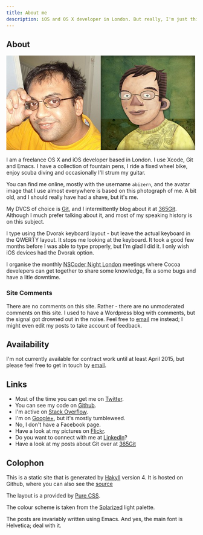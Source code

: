 ```yaml
---
title: About me
description: iOS and OS X developer in London. But really, I'm just this guy, you know?
---
```


## About

![Avatars](/images/avatars.jpg)

I am a freelance OS X and iOS developer based in London. I use Xcode, Git and
Emacs. I have a collection of fountain pens, I ride a fixed wheel bike, enjoy
scuba diving and occasionally I'll strum my guitar.

You can find me online, mostly with the username `abizern`, and the avatar image
that I use almost everywhere is based on this photograph of me. A bit old, and I
should really have had a shave, but it's me.


My DVCS of choice is [Git](http://git-scm.com "Main Git site"), and I
intermittently blog about it at [365Git](http://365git.tumblr.com). Although I
much prefer talking about it, and most of my speaking history is on this
subject.

I type using the Dvorak keyboard layout - but leave the actual keyboard in the
QWERTY layout. It stops me looking at the keyboard. It took a good few months
before I was able to type properly, but I'm glad I did it. I only wish iOS
devices had the Dvorak option.

I organise the monthly [NSCoder Night London](http://nscodernightlondon.com
"NSCoder Night London") meetings where Cocoa develepers can get together to
share some knowledge, fix a some bugs and have a litle downtime.

### Site Comments

There are no comments on this site. Rather - there are no unmoderated comments
on this site. I used to have a Wordpress blog with comments, but the signal got
drowned out in the noise. Feel free to <a
href='&#109;&#97;&#105;&#108;&#116;&#111;&#58;&#97;&#98;&#105;&#122;&#101;&#114;&#110;&#64;&#97;&#98;&#105;&#122;&#101;&#114;&#110;&#46;&#111;&#114;&#103;'>&#101;&#109;&#97;&#105;&#108;</a>
me instead; I might even edit my posts to take account of feedback.

## Availability
I'm not currently available for contract work until at least April 2015, but please feel free to get in touch by
<a
href='&#109;&#97;&#105;&#108;&#116;&#111;&#58;&#97;&#98;&#105;&#122;&#101;&#114;&#110;&#64;&#97;&#98;&#105;&#122;&#101;&#114;&#110;&#46;&#111;&#114;&#103;'>&#101;&#109;&#97;&#105;&#108;</a>.


## Links

- Most of the time you can get me on [Twitter](http://twitter.com/#!/abizern
  "Twitter page").
- You can see my code on [Github](http://git.io/abizern "GitHub page").
- I'm active on [Stack Overflow](http://stackoverflow.com/users/41116/abizern "Stack Overflow").
- I'm on [Google+](https://plus.google.com/114978774242418167340/posts "Google+
  page"), but it's mostly tumbleweed.
- No, I don't have a Facebook page.
- Have a look at my pictures on [Flickr](http://www.flickr.com/people/stompy/ "Flickr page").
- Do you want to connect with me at
  [LinkedIn](http://www.linkedin.com/e/fpf/82724921 "LinkedIn")?
- Have a look at my posts about Git over at [365Git](http://365git.tumblr.com)

## Colophon

This is a static site that is generated by [Hakyll](http://jaspervdj.be/hakyll/)
version 4. It is hosted on Github, where you can also see the
[source](https://github.com/Abizern/hblog)

The layout is a provided by [Pure CSS](http://purecss.io).

The colour scheme is taken from the
[Solarized](http://ethanschoonover.com/solarized) light palette.

The posts are invariably written using Emacs. And yes, the main font is
Helvetica; deal with it.
